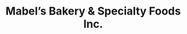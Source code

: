 ---
title: "Mabel’s Bakery & Specialty Foods Inc."
url: /toronto/mabels-bakery-und-specialty-foods-inc/
shop: Bäckerei
---